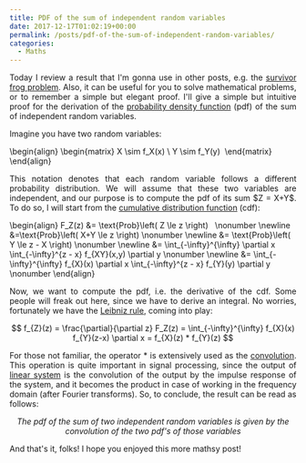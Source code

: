 ```yaml
---
title: PDF of the sum of independent random variables
date: 2017-12-17T01:02:19+00:00
permalink: /posts/pdf-of-the-sum-of-independent-random-variables/
categories:
  - Maths
---
```


<p style="text-align: justify;">
  Today I review a result that I'm gonna use in other posts, e.g. the <a href="/posts/the-survivor-frog/">survivor frog problem</a>. Also, it can be useful for you to solve mathematical problems, or to remember a simple but elegant proof. I'll give a simple but intuitive proof for the derivation of the <a href="https://en.wikipedia.org/wiki/Probability_density_function">probability density function</a> (pdf) of the sum of independent random variables.
</p>

Imagine you have two random variables:

\begin{align}
\begin{matrix}
X \sim f_X(x) \\ Y \sim f_Y(y) 
\end{matrix}
\end{align}

<p style="text-align: justify;">
  This notation denotes that each random variable follows a different probability distribution. We will assume that these two variables are independent, and our purpose is to compute the pdf of its sum $Z = X+Y$. To do so, I will start from the <a href="https://en.wikipedia.org/wiki/Cumulative_distribution_function">cumulative distribution function</a> (cdf):
</p>

\begin{align}
F_Z(z) &= \text{Prob}\left( Z \le z \right)   \nonumber \newline
&=\text{Prob}\left( X+Y \le z \right) \nonumber \newline &= \text{Prob}\left( Y \le z - X \right) \nonumber \newline
&= \int_{-\infty}^{\infty}  \partial x \int_{-\infty}^{z - x}  f_{XY}(x,y) \partial y \nonumber \newline
&= \int_{-\infty}^{\infty} f_{X}(x) \partial x \int_{-\infty}^{z - x}  f_{Y}(y) \partial y \nonumber
\end{align}


<p style="text-align: justify;">
  Now, we want to compute the pdf, i.e. the derivative of the cdf. Some people will freak out here, since we have to derive an integral. No worries, fortunately we have the <a href="https://en.wikipedia.org/wiki/Leibniz_integral_rule">Leibniz rule</a>, coming into play:
</p>

$$
f_{Z}(z) = \frac{\partial}{\partial z} F_Z(z) = \int_{-\infty}^{\infty} f_{X}(x) f_{Y}(z-x) \partial x = f_{X}(z) * f_{Y}(z)
$$

<p style="text-align: justify;">
  For those not familiar, the operator * is extensively used as the <a href="https://en.wikipedia.org/wiki/Convolution">convolution</a>. This operation is quite important in signal processing, since the output of <a href="https://en.wikipedia.org/wiki/Linear_time-invariant_theory">linear system</a> is the convolution of the output by the impulse response of the system, and it becomes the product in case of working in the frequency domain (after Fourier transforms). So, to conclude, the result can be read as follows:
</p>

<p style="text-align: center;">
  <em>The pdf of the sum of two independent random variables is given by the<br /> convolution of the two pdf's of those variables</em>
</p>

<p style="text-align: justify;">
  And that's it, folks! I hope you enjoyed this more mathsy post!
</p>
